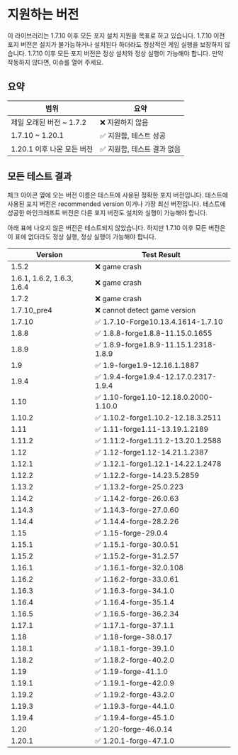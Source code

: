 # 지원하는 버전

이 라이브러리는 1.7.10 이후 모든 포지 설치 지원을 목표로 하고 있습니다. 1.7.10 이전 포지 버전은 설치가 불가능하거나 설치된다 하더라도 정상적인 게임 실행을 보장하지 않습니다. 1.7.10 이후 모든 포지 버전은 정상 설치와 정상 실행이 가능해야 합니다. 만약 작동하지 않다면, 이슈를 열어 주세요.

## 요약

<table><thead><tr><th>범위</th><th>요약</th></tr></thead><tbody><tr><td>제일 오래된 버전 ~ 1.7.2</td><td>❌ 지원하지 않음</td></tr><tr><td>1.7.10 ~ 1.20.1</td><td>✅ 지원함, 테스트 성공</td></tr><tr><td>1.20.1 이후 나온 모든 버전</td><td>✅ 지원함, 테스트 결과 없음</td></tr></tbody></table>

## 모든 테스트 결과

체크 아이콘 옆에 오는 버전 이름은 테스트에 사용된 정확한 포지 버전입니다. 테스트에 사용된 포지 버전은 recommended version 이거나 가장 최신 버전입니다. 테스트에 성공한 마인크래프트 버전은 다른 포지 버전도 설치와 실행이 가능해야 합니다.&#x20;

아래 표에 나오지 않은 버전은 테스트되지 않았습니다. 하지만 1.7.10 이후 모든 버전은 이 표에 없더라도 정상 실행, 정상 실행이 가능해야 합니다. 

<table><thead><tr><th>Version</th><th>Test Result</th></tr></thead><tbody><tr><td>1.5.2</td><td>❌ game crash</td></tr><tr><td>1.6.1, 1.6.2, 1.6.3, 1.6.4</td><td>❌ game crash</td></tr><tr><td>1.7.2</td><td>❌ game crash</td></tr><tr><td>1.7.10_pre4</td><td>❌ cannot detect game version</td></tr><tr><td>1.7.10</td><td>✅ 1.7.10-Forge10.13.4.1614-1.7.10</td></tr><tr><td>1.8.8</td><td>✅ 1.8.8-forge1.8.8-11.15.0.1655</td></tr><tr><td>1.8.9</td><td>✅ 1.8.9-forge1.8.9-11.15.1.2318-1.8.9</td></tr><tr><td>1.9</td><td>✅ 1.9-forge1.9-12.16.1.1887</td></tr><tr><td>1.9.4</td><td>✅ 1.9.4-forge1.9.4-12.17.0.2317-1.9.4</td></tr><tr><td>1.10</td><td>✅ 1.10-forge1.10-12.18.0.2000-1.10.0</td></tr><tr><td>1.10.2</td><td>✅ 1.10.2-forge1.10.2-12.18.3.2511</td></tr><tr><td>1.11</td><td>✅ 1.11-forge1.11-13.19.1.2189</td></tr><tr><td>1.11.2</td><td>✅ 1.11.2-forge1.11.2-13.20.1.2588</td></tr><tr><td>1.12</td><td>✅ 1.12-forge1.12-14.21.1.2387</td></tr><tr><td>1.12.1</td><td>✅ 1.12.1-forge1.12.1-14.22.1.2478</td></tr><tr><td>1.12.2</td><td>✅ 1.12.2-forge-14.23.5.2859</td></tr><tr><td>1.13.2</td><td>✅ 1.13.2-forge-25.0.223</td></tr><tr><td>1.14.2</td><td>✅ 1.14.2-forge-26.0.63</td></tr><tr><td>1.14.3</td><td>✅ 1.14.3-forge-27.0.60</td></tr><tr><td>1.14.4</td><td>✅ 1.14.4-forge-28.2.26</td></tr><tr><td>1.15</td><td>✅ 1.15-forge-29.0.4</td></tr><tr><td>1.15.1</td><td>✅ 1.15.1-forge-30.0.51</td></tr><tr><td>1.15.2</td><td>✅ 1.15.2-forge-31.2.57</td></tr><tr><td>1.16.1</td><td>✅ 1.16.1-forge-32.0.108</td></tr><tr><td>1.16.2</td><td>✅ 1.16.2-forge-33.0.61</td></tr><tr><td>1.16.3</td><td>✅ 1.16.3-forge-34.1.0</td></tr><tr><td>1.16.4</td><td>✅ 1.16.4-forge-35.1.4</td></tr><tr><td>1.16.5</td><td>✅ 1.16.5-forge-36.2.34</td></tr><tr><td>1.17.1</td><td>✅ 1.17.1-forge-37.1.1</td></tr><tr><td>1.18</td><td>✅ 1.18-forge-38.0.17</td></tr><tr><td>1.18.1</td><td>✅ 1.18.1-forge-39.1.0</td></tr><tr><td>1.18.2</td><td>✅ 1.18.2-forge-40.2.0</td></tr><tr><td>1.19</td><td>✅ 1.19-forge-41.1.0</td></tr><tr><td>1.19.1</td><td>✅ 1.19.1-forge-42.0.9</td></tr><tr><td>1.19.2</td><td>✅ 1.19.2-forge-43.2.0</td></tr><tr><td>1.19.3</td><td>✅ 1.19.3-forge-44.1.0</td></tr><tr><td>1.19.4</td><td>✅ 1.19.4-forge-45.1.0</td></tr><tr><td>1.20</td><td>✅ 1.20-forge-46.0.14</td></tr><tr><td>1.20.1</td><td>✅ 1.20.1-forge-47.1.0</td></tr></tbody></table>

